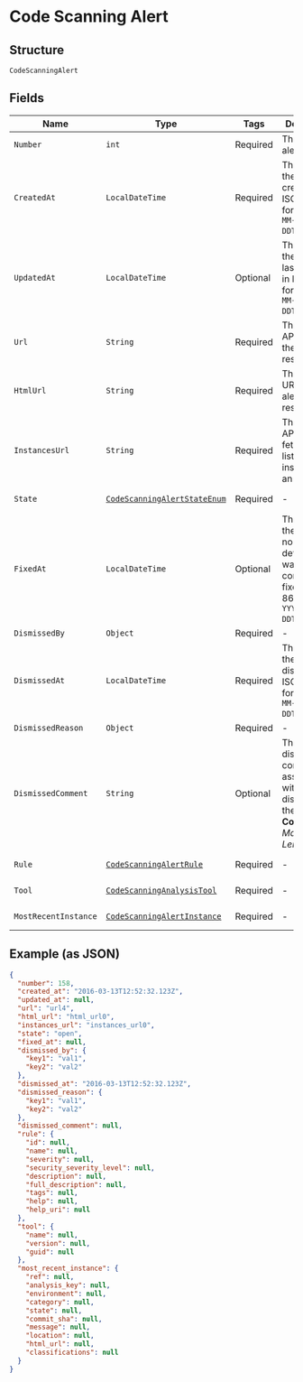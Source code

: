 
# Code Scanning Alert

## Structure

`CodeScanningAlert`

## Fields

| Name | Type | Tags | Description | Getter | Setter |
|  --- | --- | --- | --- | --- | --- |
| `Number` | `int` | Required | The security alert number. | int getNumber() | setNumber(int number) |
| `CreatedAt` | `LocalDateTime` | Required | The time that the alert was created in ISO 8601 format: `YYYY-MM-DDTHH:MM:SSZ`. | LocalDateTime getCreatedAt() | setCreatedAt(LocalDateTime createdAt) |
| `UpdatedAt` | `LocalDateTime` | Optional | The time that the alert was last updated in ISO 8601 format: `YYYY-MM-DDTHH:MM:SSZ`. | LocalDateTime getUpdatedAt() | setUpdatedAt(LocalDateTime updatedAt) |
| `Url` | `String` | Required | The REST API URL of the alert resource. | String getUrl() | setUrl(String url) |
| `HtmlUrl` | `String` | Required | The GitHub URL of the alert resource. | String getHtmlUrl() | setHtmlUrl(String htmlUrl) |
| `InstancesUrl` | `String` | Required | The REST API URL for fetching the list of instances for an alert. | String getInstancesUrl() | setInstancesUrl(String instancesUrl) |
| `State` | [`CodeScanningAlertStateEnum`](../../doc/models/code-scanning-alert-state-enum.md) | Required | - | CodeScanningAlertStateEnum getState() | setState(CodeScanningAlertStateEnum state) |
| `FixedAt` | `LocalDateTime` | Optional | The time that the alert was no longer detected and was considered fixed in ISO 8601 format: `YYYY-MM-DDTHH:MM:SSZ`. | LocalDateTime getFixedAt() | setFixedAt(LocalDateTime fixedAt) |
| `DismissedBy` | `Object` | Required | - | Object getDismissedBy() | setDismissedBy(Object dismissedBy) |
| `DismissedAt` | `LocalDateTime` | Required | The time that the alert was dismissed in ISO 8601 format: `YYYY-MM-DDTHH:MM:SSZ`. | LocalDateTime getDismissedAt() | setDismissedAt(LocalDateTime dismissedAt) |
| `DismissedReason` | `Object` | Required | - | Object getDismissedReason() | setDismissedReason(Object dismissedReason) |
| `DismissedComment` | `String` | Optional | The dismissal comment associated with the dismissal of the alert.<br>**Constraints**: *Maximum Length*: `280` | String getDismissedComment() | setDismissedComment(String dismissedComment) |
| `Rule` | [`CodeScanningAlertRule`](../../doc/models/code-scanning-alert-rule.md) | Required | - | CodeScanningAlertRule getRule() | setRule(CodeScanningAlertRule rule) |
| `Tool` | [`CodeScanningAnalysisTool`](../../doc/models/code-scanning-analysis-tool.md) | Required | - | CodeScanningAnalysisTool getTool() | setTool(CodeScanningAnalysisTool tool) |
| `MostRecentInstance` | [`CodeScanningAlertInstance`](../../doc/models/code-scanning-alert-instance.md) | Required | - | CodeScanningAlertInstance getMostRecentInstance() | setMostRecentInstance(CodeScanningAlertInstance mostRecentInstance) |

## Example (as JSON)

```json
{
  "number": 158,
  "created_at": "2016-03-13T12:52:32.123Z",
  "updated_at": null,
  "url": "url4",
  "html_url": "html_url0",
  "instances_url": "instances_url0",
  "state": "open",
  "fixed_at": null,
  "dismissed_by": {
    "key1": "val1",
    "key2": "val2"
  },
  "dismissed_at": "2016-03-13T12:52:32.123Z",
  "dismissed_reason": {
    "key1": "val1",
    "key2": "val2"
  },
  "dismissed_comment": null,
  "rule": {
    "id": null,
    "name": null,
    "severity": null,
    "security_severity_level": null,
    "description": null,
    "full_description": null,
    "tags": null,
    "help": null,
    "help_uri": null
  },
  "tool": {
    "name": null,
    "version": null,
    "guid": null
  },
  "most_recent_instance": {
    "ref": null,
    "analysis_key": null,
    "environment": null,
    "category": null,
    "state": null,
    "commit_sha": null,
    "message": null,
    "location": null,
    "html_url": null,
    "classifications": null
  }
}
```

